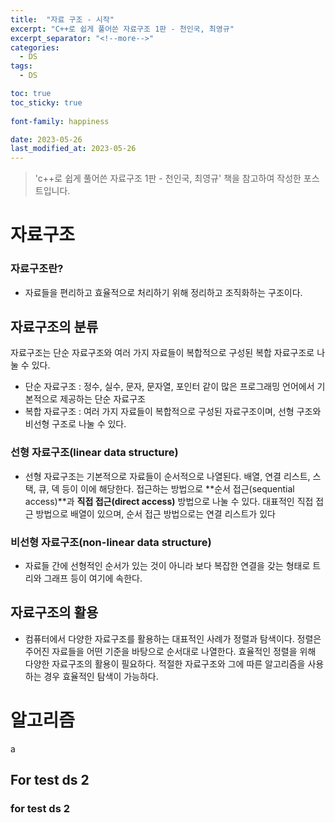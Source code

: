 ```yaml
---
title:  "자료 구조 - 시작"
excerpt: "C++로 쉽게 풀어쓴 자료구조 1판 - 천인국, 최영규"
excerpt_separator: "<!--more-->"
categories:
  - DS
tags:
  - DS

toc: true
toc_sticky: true
 
font-family: happiness

date: 2023-05-26
last_modified_at: 2023-05-26
---
```

> 'c++로 쉽게 풀어쓴 자료구조 1판 - 천인국, 최영규' 책을 참고하여 작성한 포스트입니다.


# 자료구조
### 자료구조란?
- 자료들을 편리하고 효율적으로 처리하기 위해 정리하고 조직화하는 구조이다.  
## 자료구조의 분류
자료구조는 단순 자료구조와 여러 가지 자료들이 복합적으로 구성된 복합 자료구조로 나눌 수 있다.
* 단순 자료구조 : 정수, 실수, 문자, 문자열, 포인터 같이 많은 프로그래밍 언어에서 기본적으로 제공하는 단순 자료구조
* 복합 자료구조 : 여러 가지 자료들이 복합적으로 구성된 자료구조이며, 선형 구조와 비선형 구조로 나눌 수 있다.


### 선형 자료구조(linear data structure)
* 선형 자료구조는 기본적으로 자료들이 순서적으로 나열된다. 배열, 연결 리스트, 스택, 큐, 덱 등이 이에 해당한다. 접근하는 방법으로 **순서 접근(sequential access)**과 **직접 접근(direct access)** 방법으로 나눌 수 있다. 대표적인 직접 접근 방법으로 배열이 있으며, 순서 접근 방법으로는 연결 리스트가 있다


### 비선형 자료구조(non-linear data structure)
* 자료들 간에 선형적인 순서가 있는 것이 아니라 보다 복잡한 연결을 갖는 형태로 트리와 그래프 등이 여기에 속한다.

## 자료구조의 활용
* 컴퓨터에서 다양한 자료구조를 활용하는 대표적인 사례가 정렬과 탐색이다. 정렬은 주어진 자료들을 어떤 기준을 바탕으로 순서대로 나열한다. 효율적인 정렬을 위해 다양한 자료구조의 활용이 필요하다. 적절한 자료구조와 그에 따른 알고리즘을 사용하는 경우 효율적인 탐색이 가능하다.


# 알고리즘
a

## For test ds 2
### for test ds 2